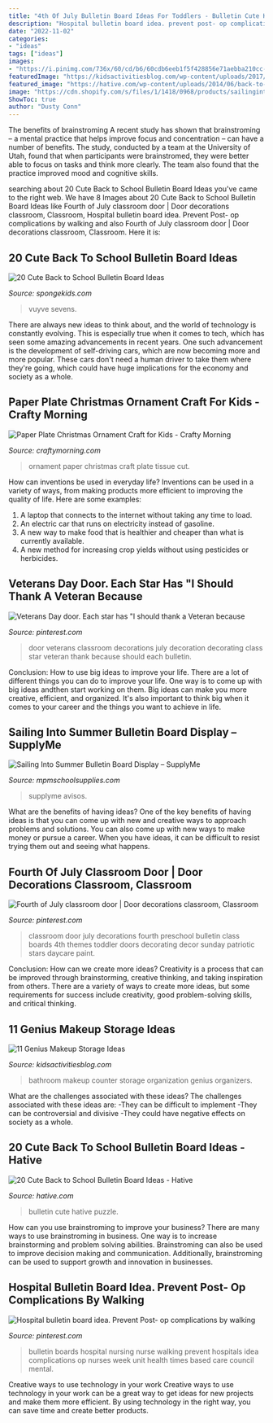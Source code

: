 ```yaml
---
title: "4th Of July Bulletin Board Ideas For Toddlers - Bulletin Cute Hative Puzzle"
description: "Hospital bulletin board idea. prevent post- op complications by walking"
date: "2022-11-02"
categories:
- "ideas"
tags: ["ideas"]
images:
- "https://i.pinimg.com/736x/60/cd/b6/60cdb6eeb1f5f428856e71aebba210cc--bulletin-boards-hospitals.jpg"
featuredImage: "https://kidsactivitiesblog.com/wp-content/uploads/2017/04/makeupstoragefeat.jpg"
featured_image: "https://hative.com/wp-content/uploads/2014/06/back-to-school-ideas/13-puzzle-bulletin-board.jpg"
image: "https://cdn.shopify.com/s/files/1/1418/0968/products/sailingintosummer_grande.jpg?v=1522781967"
ShowToc: true
author: "Dusty Conn"
---
```



The benefits of brainstroming
A recent study has shown that brainstroming – a mental practice that helps improve focus and concentration – can have a number of benefits. The study, conducted by a team at the University of Utah, found that when participants were brainstromed, they were better able to focus on tasks and think more clearly. The team also found that the practice improved mood and cognitive skills.

	

		
searching about 20 Cute Back to School Bulletin Board Ideas you've came to the right web. We have 8 Images about 20 Cute Back to School Bulletin Board Ideas like Fourth of July classroom door | Door decorations classroom, Classroom, Hospital bulletin board idea. Prevent Post- op complications by walking and also Fourth of July classroom door | Door decorations classroom, Classroom. Here it is:
		
    
## 20 Cute Back To School Bulletin Board Ideas

<img loading=lazy src="https://spongekids.com/wp-content/uploads/2014/06/back-to-school-ideas/18-every-birdies-welcome.jpg" onerror="this.onerror=null;this.src='https://tse3.mm.bing.net/th?id=OIP.jeQQj0OEFSrK-9kIEVhIGwHaLR&amp;pid=15.1';" alt="20 Cute Back to School Bulletin Board Ideas">

_Source: spongekids.com_

>vuyve sevens. 

	

There are always new ideas to think about, and the world of technology is constantly evolving. This is especially true when it comes to tech, which has seen some amazing advancements in recent years. One such advancement is the development of self-driving cars, which are now becoming more and more popular. These cars don't need a human driver to take them where they're going, which could have huge implications for the economy and society as a whole.

    
## Paper Plate Christmas Ornament Craft For Kids - Crafty Morning

<img loading=lazy src="https://www.craftymorning.com/wp-content/uploads/2014/11/paper-plate-christmas-ornament-craft-for-kids.jpg" onerror="this.onerror=null;this.src='https://tse4.mm.bing.net/th?id=OIP.gqE28t_Vt47K-bpgsv2XtQHaMl&amp;pid=15.1';" alt="Paper Plate Christmas Ornament Craft for Kids - Crafty Morning">

_Source: craftymorning.com_

>ornament paper christmas craft plate tissue cut. 

	

How can inventions be used in everyday life?
Inventions can be used in a variety of ways, from making products more efficient to improving the quality of life. Here are some examples: 
1. A laptop that connects to the internet without taking any time to load. 
2. An electric car that runs on electricity instead of gasoline. 
3. A new way to make food that is healthier and cheaper than what is currently available. 
4. A new method for increasing crop yields without using pesticides or herbicides.

    
## Veterans Day Door. Each Star Has &quot;I Should Thank A Veteran Because

<img loading=lazy src="https://i.pinimg.com/originals/89/cf/d1/89cfd1f03e2a4b51b427643dfbc5e237.jpg" onerror="this.onerror=null;this.src='https://tse3.mm.bing.net/th?id=OIP.Y1vRb8MRvx0nGzMsNTH25wHaJ4&amp;pid=15.1';" alt="Veterans Day door. Each star has &quot;I should thank a Veteran because">

_Source: pinterest.com_

>door veterans classroom decorations july decoration decorating class star veteran thank because should each bulletin. 

	

Conclusion: How to use big ideas to improve your life.
There are a lot of different things you can do to improve your life. One way is to come up with big ideas andthen start working on them. Big ideas can make you more creative, efficient, and organized. It's also important to think big when it comes to your career and the things you want to achieve in life.

    
## Sailing Into Summer Bulletin Board Display – SupplyMe

<img loading=lazy src="https://cdn.shopify.com/s/files/1/1418/0968/products/sailingintosummer_grande.jpg?v=1522781967" onerror="this.onerror=null;this.src='https://tse2.mm.bing.net/th?id=OIP.cfyLr30kcKHTxCfPCnbRPAHaEC&amp;pid=15.1';" alt="Sailing Into Summer Bulletin Board Display – SupplyMe">

_Source: mpmschoolsupplies.com_

>supplyme avisos. 

	

What are the benefits of having ideas?
One of the key benefits of having ideas is that you can come up with new and creative ways to approach problems and solutions. You can also come up with new ways to make money or pursue a career. When you have ideas, it can be difficult to resist trying them out and seeing what happens.

    
## Fourth Of July Classroom Door | Door Decorations Classroom, Classroom

<img loading=lazy src="https://i.pinimg.com/originals/3c/53/75/3c5375fb79667d8d770a8539309c8b07.jpg" onerror="this.onerror=null;this.src='https://tse3.mm.bing.net/th?id=OIP.1R7P572SLUo2SLhOqhb3FQAAAA&amp;pid=15.1';" alt="Fourth of July classroom door | Door decorations classroom, Classroom">

_Source: pinterest.com_

>classroom door july decorations fourth preschool bulletin class boards 4th themes toddler doors decorating decor sunday patriotic stars daycare paint. 

	

Conclusion: How can we create more ideas?
Creativity is a process that can be improved through brainstorming, creative thinking, and taking inspiration from others. There are a variety of ways to create more ideas, but some requirements for success include creativity, good problem-solving skills, and critical thinking.

    
## 11 Genius Makeup Storage Ideas

<img loading=lazy src="https://kidsactivitiesblog.com/wp-content/uploads/2017/04/makeupstoragefeat.jpg" onerror="this.onerror=null;this.src='https://tse3.mm.bing.net/th?id=OIP.-dtViSxjBO5U2NhpyuCfyAHaLH&amp;pid=15.1';" alt="11 Genius Makeup Storage Ideas">

_Source: kidsactivitiesblog.com_

>bathroom makeup counter storage organization genius organizers. 

	

What are the challenges associated with these ideas?
The challenges associated with these ideas are: 
-They can be difficult to implement
-They can be controversial and divisive
-They could have negative effects on society as a whole.

    
## 20 Cute Back To School Bulletin Board Ideas - Hative

<img loading=lazy src="https://hative.com/wp-content/uploads/2014/06/back-to-school-ideas/13-puzzle-bulletin-board.jpg" onerror="this.onerror=null;this.src='https://tse2.mm.bing.net/th?id=OIP.429psLWlWmMtvNKeHb8Y7AHaFj&amp;pid=15.1';" alt="20 Cute Back to School Bulletin Board Ideas - Hative">

_Source: hative.com_

>bulletin cute hative puzzle. 

	

How can you use brainstroming to improve your business?
There are many ways to use brainstroming in business. One way is to increase brainstorming and problem solving abilities. Brainstroming can also be used to improve decision making and communication. Additionally, brainstroming can be used to support growth and innovation in businesses.

    
## Hospital Bulletin Board Idea. Prevent Post- Op Complications By Walking

<img loading=lazy src="https://i.pinimg.com/736x/60/cd/b6/60cdb6eeb1f5f428856e71aebba210cc--bulletin-boards-hospitals.jpg" onerror="this.onerror=null;this.src='https://tse2.mm.bing.net/th?id=OIP.vOOBtX2fHZT-WZlhIMboWwHaLH&amp;pid=15.1';" alt="Hospital bulletin board idea. Prevent Post- op complications by walking">

_Source: pinterest.com_

>bulletin boards hospital nursing nurse walking prevent hospitals idea complications op nurses week unit health times based care council mental. 

	

Creative ways to use technology in your work
Creative ways to use technology in your work can be a great way to get ideas for new projects and make them more efficient. By using technology in the right way, you can save time and create better products.

